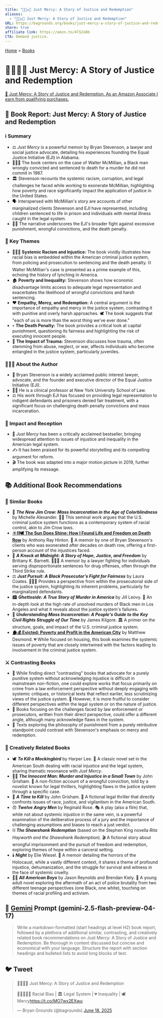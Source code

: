 ```yaml
---
title: "🧑🏿‍⚖️🔄 Just Mercy: A Story of Justice and Redemption"
aliases:
  - "🧑🏿‍⚖️🔄 Just Mercy: A Story of Justice and Redemption"
URL: https://bagrounds.org/books/just-mercy-a-story-of-justice-and-redemption
share: true
affiliate link: https://amzn.to/4l52oDb
CTA: Demand justice.
---
```

[Home](../index.md) > [Books](./index.md)  
# 🧑🏿‍⚖️🔄 Just Mercy: A Story of Justice and Redemption  
[🛒 Just Mercy: A Story of Justice and Redemption. As an Amazon Associate I earn from qualifying purchases.](https://amzn.to/4l52oDb)  
  
## 📖 Book Report: Just Mercy: A Story of Justice and Redemption  
  
### ℹ️ Summary  
  
* ⚖️ *Just Mercy* is a powerful memoir by Bryan Stevenson, a lawyer and social justice advocate, detailing his experiences founding the Equal Justice Initiative (EJI) in Alabama.  
* 👨🏿‍⚖️ The book centers on the case of Walter McMillian, a Black man wrongly convicted and sentenced to death for a murder he did not commit in 1987.  
* 🏛️ Stevenson recounts the systemic racism, corruption, and legal challenges he faced while working to exonerate McMillian, highlighting how poverty and race significantly impact the application of justice in the United States.  
* 🗣️ Interspersed with McMillian's story are accounts of other marginalized clients Stevenson and EJI have represented, including children sentenced to life in prison and individuals with mental illness caught in the legal system.  
* ✊🏿 The narrative underscores the EJI's broader fight against excessive punishment, wrongful convictions, and the death penalty.  
  
### 🔑 Key Themes  
  
* 🧑🏿‍⚖️ **Systemic Racism and Injustice:** The book vividly illustrates how racial bias is embedded within the American criminal justice system, from policing and prosecution to sentencing and the death penalty. ⛓️ Walter McMillian's case is presented as a prime example of this, echoing the history of lynching in America.  
* 🏚️ **Poverty and Inequality:** Stevenson shows how economic disadvantage limits access to adequate legal representation and exacerbates the likelihood of wrongful convictions and harsh sentencing.  
* ❤️ **Empathy, Mercy, and Redemption:** A central argument is the importance of empathy and mercy in the justice system, contrasting it with punitive and overly harsh approaches. 🕊️ The book suggests that "each of us is more than the worst thing we've ever done."  
* 💀 **The Death Penalty:** The book provides a critical look at capital punishment, questioning its fairness and highlighting the risk of executing innocent people.  
* 🤕 **The Impact of Trauma:** Stevenson discusses how trauma, often stemming from abuse, neglect, or war, affects individuals who become entangled in the justice system, particularly juveniles.  
  
### 🧑🏾‍💼 About the Author  
  
* 🎤 Bryan Stevenson is a widely acclaimed public interest lawyer, advocate, and the founder and executive director of the Equal Justice Initiative (EJI).  
* 👨‍🏫 He is a clinical professor at New York University School of Law.  
* ⚖️ His work through EJI has focused on providing legal representation to indigent defendants and prisoners denied fair treatment, with a significant focus on challenging death penalty convictions and mass incarceration.  
  
### 📢 Impact and Reception  
  
* 🌟 *Just Mercy* has been a critically acclaimed bestseller, bringing widespread attention to issues of injustice and inequality in the American legal system.  
* ✍️ It has been praised for its powerful storytelling and its compelling argument for reform.  
* 🎬 The book was adapted into a major motion picture in 2019, further amplifying its message.  
  
## 📚 Additional Book Recommendations  
  
### 🤝 Similar Books  
  
* 📕 ***The New Jim Crow: Mass Incarceration in the Age of Colorblindness*** by Michelle Alexander. ✊🏿 This seminal work argues that the U.S. criminal justice system functions as a contemporary system of racial control, akin to Jim Crow laws.  
* **[☀️⛓️🕊️ The Sun Does Shine: How I Found Life and Freedom on Death Row](./the-sun-does-shine-how-i-found-life-and-freedom-on-death-row.md)** by Anthony Ray Hinton. 📝 A memoir by one of Bryan Stevenson's clients who was exonerated after decades on death row, offering a first-person account of the injustices faced.  
* 🔑 ***A Knock at Midnight: A Story of Hope, Justice, and Freedom*** by Brittany K. Barnett. 👩🏾‍⚖️ A memoir by a lawyer fighting for individuals serving disproportionate sentences for drug offenses, often through the Third Strike rule.  
* ⚖️ ***Just Pursuit: A Black Prosecutor's Fight for Fairness*** by Laura Coates. 👨🏿‍⚖️ Provides a perspective from within the prosecutorial side of the justice system, highlighting its inherent problems, particularly for marginalized defendants.  
* 🏙️ ***Ghettoside: A True Story of Murder in America*** by Jill Leovy. 🔪 An in-depth look at the high rate of unsolved murders of Black men in Los Angeles and what it reveals about the justice system's failures.  
* 📖 ***Understanding Mass Incarceration: A People's Guide to the Key Civil Rights Struggle of Our Time*** by James Kilgore. 🏛️ A primer on the structure, goals, and impact of the U.S. criminal justice system.  
* **[🏚️💰 Evicted: Poverty and Profit in the American City](./evicted-poverty-and-profit-in-the-american-city.md)** by Matthew Desmond. 💔 While focused on housing, this book examines the systemic issues of poverty that are closely intertwined with the factors leading to involvement in the criminal justice system.  
  
### ⚔️ Contrasting Books  
  
* 💭 While finding direct "contrasting" books that advocate for a purely punitive system without acknowledging injustice is difficult in mainstream non-fiction, one could explore works that focus primarily on crime from a law enforcement perspective without deeply engaging with systemic critiques, or historical texts that reflect earlier, less scrutinizing views of the justice system. 🤔 However, it is more fruitful to consider different perspectives *within* the legal system or on the nature of justice.  
* 👮 Books focusing on the challenges faced by law enforcement or prosecutors, written from their direct perspective, could offer a different angle, although many acknowledge flaws in the system.  
* 🧐 Texts exploring the philosophy of punishment from a purely retributive standpoint could contrast with Stevenson's emphasis on mercy and redemption.  
  
### 🎨 Creatively Related Books  
  
* 🕊️ ***To Kill a Mockingbird*** by Harper Lee. 📖 A classic novel set in the American South dealing with racial injustice and the legal system, sharing thematic resonance with *Just Mercy*.  
* 👨‍⚖️ ***The Innocent Man: Murder and Injustice in a Small Town*** by John Grisham. 📝 A non-fiction account of a wrongful conviction, told by a novelist known for legal thrillers, highlighting flaws in the justice system through a specific case.  
* 🔪 ***A Time to Kill*** by John Grisham. 📖 A fictional legal thriller that directly confronts issues of race, justice, and vigilantism in the American South.  
* 😠 ***Twelve Angry Men*** by Reginald Rose. 🎭 A play (also a film) that, while not about systemic injustice in the same vein, is a powerful examination of the deliberative process of a jury and the importance of challenging assumptions and biases to reach a just verdict.  
* ⛓️ ***The Shawshank Redemption*** (based on the Stephen King novella *Rita Hayworth and the Shawshank Redemption*). 🎬 A fictional story about wrongful imprisonment and the pursuit of freedom and redemption, exploring themes of hope within a carceral setting.  
* 🕯️ ***Night*** by Elie Wiesel. 📖 A memoir detailing the horrors of the Holocaust, while a vastly different context, it shares a theme of profound injustice, dehumanization, and the struggle for survival and witness in the face of systemic cruelty.  
* 👦🏿 ***All American Boys*** by Jason Reynolds and Brendan Kiely. 📖 A young adult novel exploring the aftermath of an act of police brutality from two different teenage perspectives (one Black, one white), touching on themes of racial profiling and activism.  
  
## 💬 [Gemini](../software/gemini.md) Prompt (gemini-2.5-flash-preview-04-17)  
> Write a markdown-formatted (start headings at level H2) book report, followed by a plethora of additional similar, contrasting, and creatively related book recommendations on Just Mercy: A Story of Justice and Redemption. Be thorough in content discussed but concise and economical with your language. Structure the report with section headings and bulleted lists to avoid long blocks of text.  
  
## 🐦 Tweet  
<blockquote class="twitter-tweet" data-theme="dark"><p lang="en" dir="ltr">🧑🏿‍⚖️🔄 Just Mercy: A Story of Justice and Redemption<br><br>🧑🏿‍🤝‍🧑🏾 Racial Bias | 🏛️ Legal System | 💔 Inequality | 🕊️ Mercy<a href="https://t.co/MO7wx2EXwu">https://t.co/MO7wx2EXwu</a></p>&mdash; Bryan Grounds (@bagrounds) <a href="https://twitter.com/bagrounds/status/1935132422812877240?ref_src=twsrc%5Etfw">June 18, 2025</a></blockquote> <script async src="https://platform.twitter.com/widgets.js" charset="utf-8"></script>